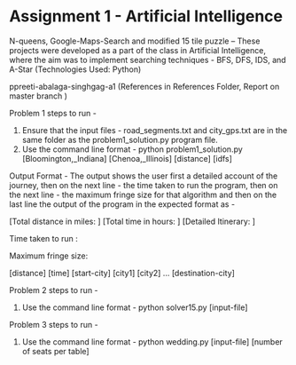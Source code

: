 # Assignment 1 - Artificial Intelligence 

N-queens, Google-Maps-Search and modified 15 tile puzzle – These projects were developed as a part of the class in Artificial Intelligence, where the aim was to implement searching techniques  - BFS, DFS, IDS, and A-Star (Technologies Used: Python) 

ppreeti-abalaga-singhgag-a1 (References in References Folder, Report on master branch )


Problem 1 steps to run - 

1) Ensure that the input files - road_segments.txt and city_gps.txt are in the same folder as the problem1_solution.py program file.
2) Use the command line format - python problem1_solution.py [Bloomington,_Indiana] [Chenoa,_Illinois] [distance] [idfs]

Output Format -
The output shows the user first a detailed account of the journey, then on the next line - the time taken to run the program, then on the next line - the maximum fringe size for that algorithm and then on the last line the output of the program in the expected format as - 

[Total distance in miles: ] [Total time in hours: ] [Detailed Itinerary: ]
 
Time taken to run : 

Maximum fringe size:

[distance] [time] [start-city] [city1] [city2] ... [destination-city]


Problem 2 steps to run - 
1) Use the command line format - python solver15.py [input-file]

Problem 3 steps to run - 
1) Use the command line format - python wedding.py [input-file] [number of seats per table]
